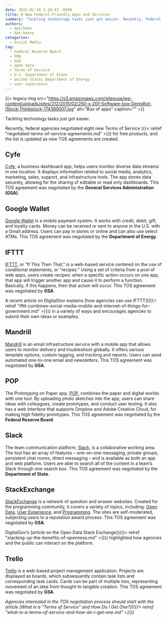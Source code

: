```yaml
---
date: 2015-02-18 1:10:43 -0400
title: 8 New Federal-Friendly Apps and Services
summary: 'Tackling technology tasks just got easier. Recently, federal agencies negotiated eight new Terms of Service (TOS) Agreements for free apps and services. DigitalGov has an extensive list of federal-friendly TOS agreements for free products, and the list is updated as new TOS agreements are created. Cyfe Cyfe, a business dashboard app, helps users monitor diverse data'
authors:
  - awichman
  - dan-kenny
categories:
  - Social Media
tag:
  - Federal Reserve Board
  - FRB
  - GSA
  - open data
  - Terms of Service
  - U.S. Department of State
  - United States Department of Energy
  - user experience
---
```


{{< legacy-img src="https://s3.amazonaws.com/sitesusa/wp-content/uploads/sites/212/2015/02/250-x-201-Software-box-DenisKot-iStock-Thinkstock-174399007.jpg" alt="Box of apps" caption="" >}} 

Tackling technology tasks just got easier.

Recently, federal agencies negotiated eight new Terms of Service ({{< relref "negotiated-terms-of-service-agreements.md" >}}) for free products, and the list is updated as new TOS agreements are created.

## Cyfe

[Cyfe](http://www.cyfe.com/), a business dashboard app, helps users monitor diverse data streams in one location. It displays information related to social media, analytics, marketing, sales, support, and infrastructure tools. The app stores data securely, allowing for the sharing of editable or read only dashboards. This TOS agreement was negotiated by the **General Services Administration (GSA)**.

## Google Wallet

[Google Wallet](https://www.google.com/wallet/) is a mobile payment system. It works with credit, debit, gift, and loyalty cards. Money can be received or sent to anyone in the U.S. with a Gmail address. Users can pay in stores or online and can also use select ATMs. This TOS agreement was negotiated by the **Department of Energy**.

## IFTTT

[IFTTT](https://ifttt.com/), or “If This Then That,” is a web-based service centered on the use of conditional statements, or “recipes.” Using a set of criteria from a pool of web apps, users create recipes: when a specific action occurs on one app, that app will trigger another app and cause it to perform a function. Basically, if this happens, then that action will occur. This TOS agreement was negotiated by **GSA**.

A recent article on DigitalGov explains [how agencies can use IFTTT](({{< relref "ifttt-combines-social-media-mobile-and-internet-of-things-for-government.md" >}})) in a variety of ways and encourages agencies to submit their own ideas or examples.

## Mandrill

[Mandrill](https://mandrill.com/) is an email infrastructure service with a mobile app that allows users to monitor delivery and troubleshoot globally. It offers various template options, custom tagging, and tracking and reports. Users can send automated one-to-one email and newsletters. This TOS agreement was negotiated by **GSA**.

## POP

The Prototyping on Paper app, [POP](https://popapp.in/), combines the paper and digital worlds with one tool. By uploading photo sketches into the app, users can share ideas with colleagues, create prototypes, and conduct user testing. It also has a web interface that supports Dropbox and Adobe Creative Cloud, for making high fidelity prototypes. This TOS agreement was negotiated by the **Federal Reserve Board**.

## Slack

The team communication platform, [Slack](https://slack.com/), is a collaborative working area. The tool has an array of features &#8211; one-on-one messaging, private groups, persistent chat rooms, direct messaging &#8211; and is available as both an app and web platform. Users are able to search all of the content in a team’s Slack through one search box. This TOS agreement was negotiated by the **Department of State**.

## StackExchange

[StackExchange](http://stackexchange.com/) is a network of question and answer websites. Created for the programming community, it covers a variety of topics, including: [Open Data](http://opendata.stackexchange.com/), [User Experience](http://ux.stackexchange.com/), and [Programming](http://programmers.stackexchange.com/). The sites are self-moderated, subjecting users to a reputation award process. This TOS agreement was negotiated by **GSA**.

DigitalGov’s [article on the Open Data Stack Exchange](({{< relref "stacking-up-the-benefits-of-openness.md" >}})) highlighted how agencies and the public can interact on the platform.

## Trello

[Trello](https://trello.com/) is a web-based project management application. Projects are displayed as boards, which subsequently contain task lists and corresponding task cards. Cards can be part of multiple lists, representing movement of an idea from thought to tangible creation. This TOS agreement was negotiated by **GSA**.

_Agencies interested in the TOS negotiation process should start with the article [What Is a “Terms of Service” and How Do I Get One?](({{< relref "what-is-a-terms-of-service-and-how-do-i-get-one.md" >}}))_